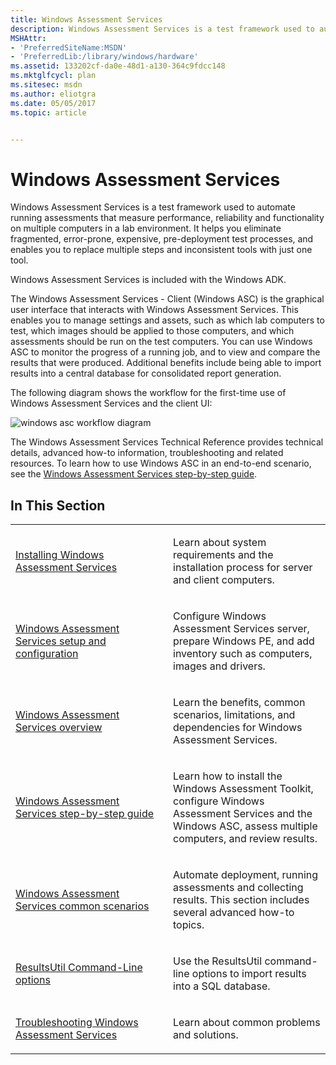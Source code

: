 ```yaml
---
title: Windows Assessment Services
description: Windows Assessment Services is a test framework used to automate running assessments that measure performance, reliability and functionality on multiple computers in a lab environment.
MSHAttr:
- 'PreferredSiteName:MSDN'
- 'PreferredLib:/library/windows/hardware'
ms.assetid: 133202cf-da0e-48d1-a130-364c9fdcc148
ms.mktglfcycl: plan
ms.sitesec: msdn
ms.author: eliotgra
ms.date: 05/05/2017
ms.topic: article


---
```


# Windows Assessment Services


Windows Assessment Services is a test framework used to automate running assessments that measure performance, reliability and functionality on multiple computers in a lab environment. It helps you eliminate fragmented, error-prone, expensive, pre-deployment test processes, and enables you to replace multiple steps and inconsistent tools with just one tool.

Windows Assessment Services is included with the Windows ADK.

The Windows Assessment Services - Client (Windows ASC) is the graphical user interface that interacts with Windows Assessment Services. This enables you to manage settings and assets, such as which lab computers to test, which images should be applied to those computers, and which assessments should be run on the test computers. You can use Windows ASC to monitor the progress of a running job, and to view and compare the results that were produced. Additional benefits include being able to import results into a central database for consolidated report generation.

The following diagram shows the workflow for the first-time use of Windows Assessment Services and the client UI:

![windows asc workflow diagram](images/adk-wasc-workflow.jpg)

The Windows Assessment Services Technical Reference provides technical details, advanced how-to information, troubleshooting and related resources. To learn how to use Windows ASC in an end-to-end scenario, see the [Windows Assessment Services step-by-step guide](windows-assessment-services-step-by-step-guide-was.md).

## In This Section


<table>
<colgroup>
<col width="50%" />
<col width="50%" />
</colgroup>
<tbody>
<tr class="odd">
<td><p><a href="installing-windows-assessment-services-wastechref.md" data-raw-source="[Installing Windows Assessment Services](installing-windows-assessment-services-wastechref.md)">Installing Windows Assessment Services</a></p></td>
<td><p>Learn about system requirements and the installation process for server and client computers.</p></td>
</tr>
<tr class="even">
<td><p><a href="windows-assessment-services-setup-and-configuration-wastechref.md" data-raw-source="[Windows Assessment Services setup and configuration](windows-assessment-services-setup-and-configuration-wastechref.md)">Windows Assessment Services setup and configuration</a></p></td>
<td><p>Configure Windows Assessment Services server, prepare Windows PE, and add inventory such as computers, images and drivers.</p></td>
</tr>
<tr class="odd">
<td><p><a href="windows-assessment-services-overview--wastechref.md" data-raw-source="[Windows Assessment Services overview](windows-assessment-services-overview--wastechref.md)">Windows Assessment Services overview</a></p></td>
<td><p>Learn the benefits, common scenarios, limitations, and dependencies for Windows Assessment Services.</p></td>
</tr>
<tr class="even">
<td><p><a href="windows-assessment-services-how-to-topics--wastechref.md" data-raw-source="[Windows Assessment Services step-by-step guide](windows-assessment-services-how-to-topics--wastechref.md)">Windows Assessment Services step-by-step guide</a></p></td>
<td><p>Learn how to install the Windows Assessment Toolkit, configure Windows Assessment Services and the Windows ASC, assess multiple computers, and review results.</p></td>
</tr>
<tr class="odd">
<td><p><a href="windows-assessment-services-how-to-topics--wastechref.md" data-raw-source="[Windows Assessment Services common scenarios](windows-assessment-services-how-to-topics--wastechref.md)">Windows Assessment Services common scenarios</a></p></td>
<td><p>Automate deployment, running assessments and collecting results. This section includes several advanced how-to topics.</p></td>
</tr>
<tr class="even">
<td><p><a href="resultsutil-command-line-options.md" data-raw-source="[ResultsUtil Command-Line options](resultsutil-command-line-options.md)">ResultsUtil Command-Line options</a></p></td>
<td><p>Use the ResultsUtil command-line options to import results into a SQL database.</p></td>
</tr>
<tr class="odd">
<td><p><a href="troubleshooting-windows-assessment-services--wastechref.md" data-raw-source="[Troubleshooting Windows Assessment Services](troubleshooting-windows-assessment-services--wastechref.md)">Troubleshooting Windows Assessment Services</a></p></td>
<td><p>Learn about common problems and solutions.</p></td>
</tr>
</tbody>
</table>

 

 

 






